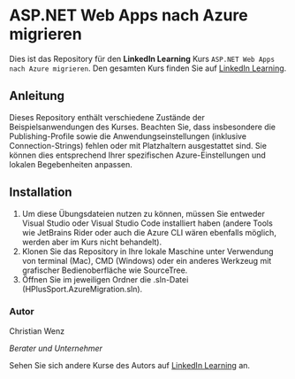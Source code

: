 # ASP.NET Web Apps nach Azure migrieren

Dies ist das Repository für den **LinkedIn Learning** Kurs `ASP.NET Web Apps nach Azure migrieren`. Den gesamten Kurs finden Sie auf [LinkedIn Learning][lil-course-url].


## Anleitung

Dieses Repository enthält verschiedene Zustände der Beispielsanwendungen des Kurses. Beachten Sie, dass insbesondere die Publishing-Profile sowie die Anwendungseinstellungen (inklusive Connection-Strings) fehlen oder mit Platzhaltern ausgestattet sind. Sie können dies entsprechend Ihrer spezifischen Azure-Einstellungen und lokalen Begebenheiten anpassen.

## Installation

1. Um diese Übungsdateien nutzen zu können, müssen Sie entweder Visual Studio oder Visual Studio Code installiert haben (andere Tools wie JetBrains Rider oder auch die Azure CLI wären ebenfalls möglich, werden aber im Kurs nicht behandelt).
2. Klonen Sie das Repository in Ihre lokale Maschine unter Verwendung von terminal (Mac), CMD (Windows) oder ein anderes Werkzeug mit grafischer Bedienoberfläche wie SourceTree.
3. Öffnen Sie im jeweiligen Ordner die .sln-Datei (HPlusSport.AzureMigration.sln).

### Autor

Christian Wenz

_Berater und Unternehmer_

Sehen Sie sich andere Kurse des Autors auf [LinkedIn Learning](https://www.linkedin.com/learning/instructors/christian-wenz) an.

[0]: # (Replace these placeholder URLs with actual course URLs)
[lil-course-url]: https://www.linkedin.com/learning/building-a-graphql-project-with-react-js
[lil-thumbnail-url]: https://cdn.lynda.com/course/
